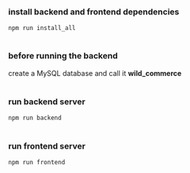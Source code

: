 ### install backend and frontend dependencies
```
npm run install_all
```

#
### before running the backend
create a MySQL database and call it <strong>wild_commerce</strong>

#
### run backend server
```
npm run backend
```

#
### run frontend server
```
npm run frontend
```